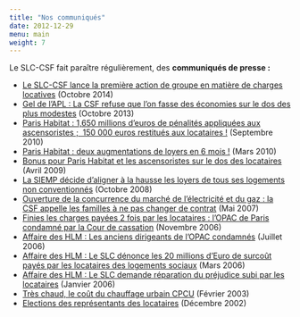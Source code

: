```yaml
---
title: "Nos communiqués"
date: 2012-12-29
menu: main
weight: 7
---
```


Le SLC-CSF fait paraître régulièrement, des **communiqués de presse :**

- [Le SLC-CSF lance la première action de groupe en matière de charges locatives](/uploads/CP-ActionGroupe-20141008-VF2.pdf) (Octobre 2014)
- [Gel de l’APL : La CSF refuse que l’on fasse des économies sur le dos des plus modestes](http://www3.slc.asso.fr/?p=81 "Gel de l’APL : La CSF refuse que l’on fasse des économies sur le dos des plus modestes") (Octobre 2013)
- [Paris Habitat : 1,650 millions d’euros de pénalités appliquées aux ascensoristes ;  150 000 euros restitués aux locataires !](/uploads/ComPressFAL2010.pdf) (Septembre 2010)
- [Paris Habitat : deux augmentations de loyers en 6 mois !](/uploads/ComPressAugLoyer2010.pdf) (Mars 2010)
- [Bonus pour Paris Habitat et les ascensoristes sur le dos des locataires](/uploads/ComPressPenaAscen2009.pdf) (Avril 2009)
- [La SIEMP décide d’aligner à la hausse les loyers de tous ses logements non conventionnés](/uploads/ComPressSIEMPLoyers2008.pdf) (Octobre 2008)
- [Ouverture de la concurrence du marché de l’électricité et du gaz : la CSF appelle les familles à ne pas changer de contrat](/uploads/ComPressCSFElec.pdf) (Mai 2007)
- [Finies les charges payées 2 fois par les locataires : l’OPAC de Paris condamné par la Cour de cassation](/uploads/ComPressChargesGardien2006.pdf) (Novembre 2006)
- [Affaire des HLM : Les anciens dirigeants de l’OPAC condamnés](/uploads/ComPressAffaireHLM2006_3.pdf) (Juillet 2006)
- [Affaire des HLM : Le SLC dénonce les 20 millions d’Euro de surcoût payés par les locataires des logements sociaux](/uploads/ComPressAffaireHLM2006_2.pdf) (Mars 2006)
- [Affaire des HLM : Le SLC demande réparation du préjudice subi par les locataires](/uploads/ComPressAffaireHLM2006_1.pdf) (Janvier 2006)
- [Très chaud, le coût du chauffage urbain CPCU](/uploads/ComCPCU.pdf) (Février 2003)[](/uploads/TractPHChauffageDaaf2013.pdf)
- [Elections des représentants des locataires](/uploads/ComElec.pdf) (Décembre 2002)
